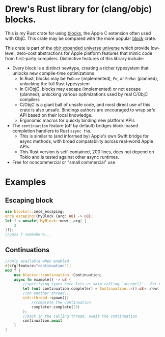 # Drew's Rust library for (clang/objc) blocks.

This is my Rust crate for using [blocks](https://en.wikipedia.org/wiki/Blocks_(C_language_extension)), the Apple C extension
often used with ObjC.  This crate may be compared with the more popular [block](https://crates.io/crates/block) crate.

This crate is part of the [objr expanded universe universe](https://github.com/drewcrawford/objr#objr-expanded-universe) which provide low-level, zero-cost abstractions
for Apple platform features that mimic code from first-party compilers.  Distinctive features of this library include:

* Every block is a distinct newtype, creating a richer typesystem that unlocks new compile-time optimizations
    * In Rust, blocks may be `FnOnce` (implemented), `Fn`, or `FnMut` (planned), unlocking the full Rust typesystem
    * In C/ObjC, blocks may escape (implemented) or not escape (planned), unlocking various optimizations used by real C/ObjC compilers
    * C/ObjC is a giant ball of unsafe code, and most direct use of this crate is also unsafe.  Bindings authors are encouraged to wrap
      safe API based on their local knowledge.
    * Ergonomic macros for quickly binding new platform APIs
* The `continuation` feature (off by default) bridges block-based completion handlers to Rust `async fn`s.
    * This is similar to (and informed by) Apple's own Swift bridge for async methods, with broad compatability across
      real-world Apple APIs.
    * This Rust version is self-contained, 200 lines, does not depend on Tokio and is tested against other async runtimes.
* Free for noncommercial or "small commercial" use

# Examples

## Escaping block

```rust
use blocksr::once_escaping;
once_escaping!(MyBlock (arg: u8) -> u8);
let f = unsafe{ MyBlock::new(|_arg| {
    3
})};
//pass f somewhere...
```

## Continuations

```rust
//only available when enabled
#[cfg(feature="continuation")]
mod f {
    use blocksr::continuation::Continuation;
    async fn example() -> u8 {
        //specifying types here lets us skip calling `accept()`.  For more details, see docs
        let (mut continuation,completer) = Continuation::<(),u8>::new();
        //on another thread...
        std::thread::spawn(||
            //complete the continuation
            completer.complete(23)
        );
        //back in the calling thread, await the continuation
        continuation.await
    }
}
```